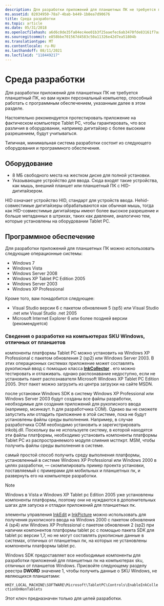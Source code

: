 ```yaml
---
description: Для разработки приложений для планшетных ПК не требуется планшетный ПК, но вам нужен персональный компьютер, способный работать с программным обеспечением, указанным далее в этом разделе.
ms.assetid: 82034950-78a7-4bab-b449-1b8ea7d90676
title: Среда разработки
ms.topic: article
ms.date: 05/31/2018
ms.openlocfilehash: a6d6c0de35fa84ec4ee01b3f25aaefec6ab3470fde83161f7aaf2157197bbf1f
ms.sourcegitcommit: e858bbe701567d4583c50a11326e42d7ea51804b
ms.translationtype: MT
ms.contentlocale: ru-RU
ms.lasthandoff: 08/11/2021
ms.locfileid: "118449217"
---
```

# <a name="the-development-environment"></a>Среда разработки

Для разработки приложений для планшетных ПК не требуется планшетный ПК, но вам нужен персональный компьютер, способный работать с программным обеспечением, указанным далее в этом разделе.

Настоятельно рекомендуется протестировать приложение на фактическом компьютере Tablet PC, чтобы гарантировать, что все различия в оборудовании, например дигитайзер с более высоким разрешением, будут учитываться.

Типичная, минимальная система разработки состоит из следующего оборудования и программного обеспечения.

## <a name="hardware"></a>Оборудование

-   8 МБ свободного места на жестком диске для полной установки.
-   Указывающее устройство для ввода. Сюда входят такие устройства, как мышь, внешний планшет или планшетный ПК с HID-дигитайзером.

HID означает устройство HID, стандарт для устройств ввода. Неhid-совместимые дигитайзеры обрабатываются как обычная мышь, тогда как HID-совместимые дигитайзеры имеют более высокое разрешение и больше метаданных в штрихах, таких как давление, аналогично тем, которые установлены на оборудовании Tablet PC.

## <a name="software"></a>Программное обеспечение

Для разработки приложений для планшетных ПК можно использовать следующие операционные системы:

-   Windows 7
-   Windows Vista
-   Windows Server 2008
-   Windows XP Tablet PC Edition 2005
-   Windows Server 2003
-   Windows XP Professional

Кроме того, вам понадобится следующее:

-   Visual Studio версии 6 с пакетом обновления 5 (sp5) или Visual Studio .net или Visual Studio .net 2005
-   Microsoft Internet Explorer 6 или более поздней версии (рекомендуется)

### <a name="details-on-developing-on-non-tablet-pc-skus-of-windows"></a>Сведения о разработке на компьютерах SKU Windows, отличных от планшетов

компоненты платформы Tablet PC можно установить на Windows XP Professional с пакетом обновления 2 (sp2) или Windows Server 2003. В этих операционных системах приложение может составлять рукописный ввод с помощью класса [**InkCollector**](inkcollector-class.md) . его можно тестировать и отлаживать. однако распознавание недоступно, если не установить пакет распознавателя Microsoft Windows XP Tablet PC Edition 2005. Этот пакет можно загрузить из центра загрузки на сайте MSDN.

после установки Windows SDK в систему Windows XP Professional или Windows Server 2003 будут созданы все файлы разработки, необходимые для создания приложений для рукописного ввода (например, мсинкаут. h для разработчика COM). Однако вы не сможете запустить или отладить приложение в этой системе, пока не будут установлены файлы среды выполнения. Например, в случае разработчика COM необходимо установить и зарегистрировать inkobj.dll. Поскольку вы не используете систему, в которой находятся эти файлы платформы, необходимо установить компоненты платформы Tablet PC из распространяемого модуля слияния мстпкрт. MSM, чтобы получить файлы среды выполнения в системе.

самый простой способ получить среду выполнения платформы, установленный в системе Windows XP Professional или Windows 2000 в целях разработки, — скомпилировать пример проекта установки, поставляемый с примерами для мобильных и планшетных пк, и развернуть его на компьютере разработки.

> [!Note]  
> Windows в Vista и Windows XP Tablet pc Edition 2005 уже установлены компоненты платформы, поэтому они не нуждаются в дополнительных шагах для запуска и отладки приложений для планшетных пк.

 

элементы управления [InkEdit](inkedit-control-reference.md) и [InkPicture](inkpicture-control-reference.md) можно использовать для получения рукописного ввода на Windows 2000 с пакетом обновления 4 (sp4) или Windows XP Professional с пакетом обновления 2 (sp2) при наличии компонентов платформы tablet pc с помощью пакета SDK для tablet pc версии 1,7, но не могут составлять рукописные данные в системах, отличных от планшетных пк, на которых не установлены компоненты платформы tablet pc.

Windows SDK предоставляет все необходимые компоненты для разработки приложений для планшетных пк на компьютерах sku, отличных от планшетов Windows. Присвойте следующему разделу реестра **DWORD** значение 1, чтобы получить данные о SKU Windows, не являющихся планшетами:

`HKEY_LOCAL_MACHINE\SOFTWARE\Microsoft\TabletPC\Controls\EnableInkCollectionOnNonTablets`

Этот ключ предназначен только для целей разработки.

 

 



